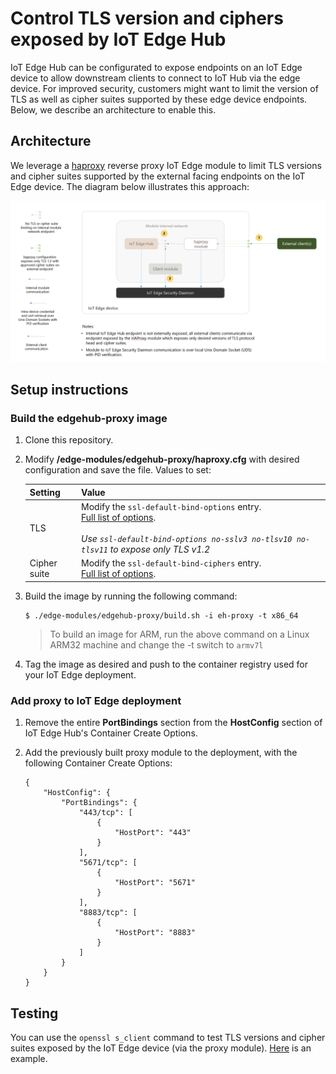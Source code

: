# Control TLS version and ciphers exposed by IoT Edge Hub
IoT Edge Hub can be configurated to expose endpoints on an IoT Edge device to allow downstream clients to connect to IoT Hub via the edge device. For improved security, customers might want to limit the version of TLS as well as cipher suites supported by these edge device endpoints. Below, we describe an architecture to enable this.

## Architecture
We leverage a [haproxy](http://www.haproxy.org) reverse proxy IoT Edge module to limit TLS versions and cipher suites supported by the external facing endpoints on the IoT Edge device. The diagram below illustrates this approach: 

![](images/eh-proxy.png)
## Setup instructions 

### Build the edgehub-proxy image

1. Clone this repository.

2. Modify **/edge-modules/edgehub-proxy/haproxy.cfg** with desired configuration and save the file. Values to set:

    | Setting      | Value                                                                                                                                                                                                                                                                                              |
    |--------------|----------------------------------------------------------------------------------------------------------------------------------------------------------------------------------------------------------------------------------------------------------------------------------------------|
    | TLS          | Modify the `ssl-default-bind-options` entry.<br>[Full list of options](https://www.haproxy.com/documentation/aloha/9-5/traffic-management/lb-layer7/tls/#define-bind-directives-on-the-frontend).<br><br>*Use `ssl-default-bind-options no-sslv3 no-tlsv10 no-tlsv11` to expose only TLS v1.2* |   |
    | Cipher suite | Modify the `ssl-default-bind-ciphers` entry.<br>[Full list of options](https://www.haproxy.com/documentation/aloha/9-5/traffic-management/lb-layer7/tls/#define-tls-settings-in-the-global-section).                                                                                            |

3. Build the image by running the following command:

    ```
    $ ./edge-modules/edgehub-proxy/build.sh -i eh-proxy -t x86_64
    ```

    > To build an image for ARM, run the above command on a Linux ARM32 machine and change the -t switch to `armv7l`

4. Tag the image as desired and push to the container registry used for your IoT Edge deployment.

### Add proxy to IoT Edge deployment

1. Remove the entire **PortBindings** section from the **HostConfig** section of IoT Edge Hub's Container Create Options.

1. Add the previously built proxy module to the deployment, with the following Container Create Options:

    ```
    {
        "HostConfig": {
            "PortBindings": {
                "443/tcp": [
                    {
                        "HostPort": "443"
                    }
                ],
                "5671/tcp": [
                    {
                        "HostPort": "5671"
                    }
                ],
                "8883/tcp": [
                    {
                        "HostPort": "8883"
                    }
                ]
            }
        }
    }
    ```

## Testing

You can use the `openssl s_client` command to test TLS versions and cipher suites exposed by the IoT Edge device (via the proxy module). [Here](https://www.feistyduck.com/library/openssl-cookbook/online/ch-testing-with-openssl.html#testing-protocol-support) is an example.
